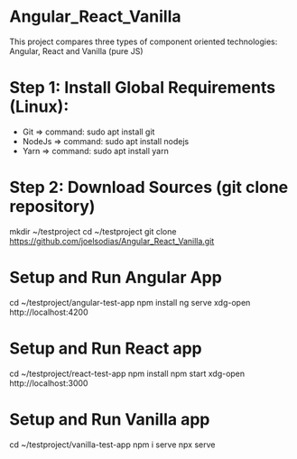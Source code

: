 # Angular_React_Vanilla
This project compares three types of component oriented technologies: Angular, React and Vanilla (pure JS)

# Step 1: Install Global Requirements (Linux):
- Git         => command:   sudo apt install git 
- NodeJs      => command:   sudo apt install nodejs  
- Yarn        => command:   sudo apt install yarn

# Step 2: Download Sources (git clone repository)

mkdir ~/testproject
cd ~/testproject
git clone https://github.com/joelsodias/Angular_React_Vanilla.git

# Setup and Run Angular App

cd ~/testproject/angular-test-app
npm install
ng serve
xdg-open http://localhost:4200

# Setup and Run React app

cd ~/testproject/react-test-app
npm install
npm start
xdg-open http://localhost:3000

# Setup and Run Vanilla app

cd ~/testproject/vanilla-test-app
npm i serve
npx serve


